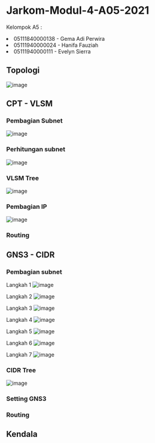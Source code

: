 # Jarkom-Modul-4-A05-2021

Kelompok A5 :
<li>05111840000138 - Gema Adi Perwira
<li>05111940000024 - Hanifa Fauziah
<li>05111940000111 - Evelyn Sierra
  
 ## Topologi
 ![image](https://user-images.githubusercontent.com/55088939/143670280-f9547f1d-e5b8-4ed6-93af-927abae9c3c8.png)

 ## CPT - VLSM
  ### Pembagian Subnet
  ![image](https://user-images.githubusercontent.com/55088939/143670299-896f94ed-9fc1-4ccd-9d6d-7d3919730ec5.png)

  ### Perhitungan subnet
  ![image](https://user-images.githubusercontent.com/55088939/143670325-714c5d92-fbd9-436b-a3aa-d255bf6bb7a9.png)

  ### VLSM Tree
  ![image](https://user-images.githubusercontent.com/55088939/143670394-75b02a9a-43a7-4c94-8ca8-6401efb82f06.png)

  ### Pembagian IP
  ![image](https://user-images.githubusercontent.com/55088939/143670342-2267dc07-27b3-4ccc-aac3-2667f20b02d1.png)

  ### Routing
  
 ## GNS3 - CIDR
  
  ### Pembagian subnet
  Langkah 1
  ![image](https://user-images.githubusercontent.com/55088939/143670551-33a69414-d7ea-433d-853c-e9479aa1c24f.png)
  
  Langkah 2
  ![image](https://user-images.githubusercontent.com/55088939/143670574-941bc620-42f1-4a7c-baa4-780c2452afb2.png)

  Langkah 3
  ![image](https://user-images.githubusercontent.com/55088939/143670579-904cdfd7-20af-4578-aae3-005582e6b30c.png)

  Langkah 4
  ![image](https://user-images.githubusercontent.com/55088939/143670586-55b61728-833e-4d9c-bb2e-2efa19b32bb2.png)

  Langkah 5
  ![image](https://user-images.githubusercontent.com/55088939/143670594-bfeb6363-95e5-4dcb-b00a-50494de1c6b9.png)

  Langkah 6
  ![image](https://user-images.githubusercontent.com/55088939/143670599-5f5e4499-f47e-4370-82fd-6e81ed4787cd.png)

  Langkah 7
  ![image](https://user-images.githubusercontent.com/55088939/143670661-6fc72859-443d-4789-9c4a-aa2816719c13.png)

  ### CIDR Tree
  ![image](https://user-images.githubusercontent.com/55088939/143670669-3b419a0f-6484-42b8-9a5d-8d5ab78771b5.png)

  ### Setting GNS3
  
  ### Routing
  
 ## Kendala
  
